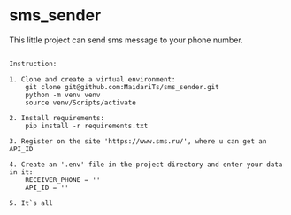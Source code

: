 # sms_sender
This little project can send sms message to your phone number.
```

Instruction:

1. Clone and create a virtual environment:
    git clone git@github.com:MaidariTs/sms_sender.git
    python -m venv venv
    source venv/Scripts/activate

2. Install requirements:
    pip install -r requirements.txt

3. Register on the site 'https://www.sms.ru/', where u can get an API_ID

4. Create an '.env' file in the project directory and enter your data in it:
    RECEIVER_PHONE = ''
    API_ID = ''

5. It`s all